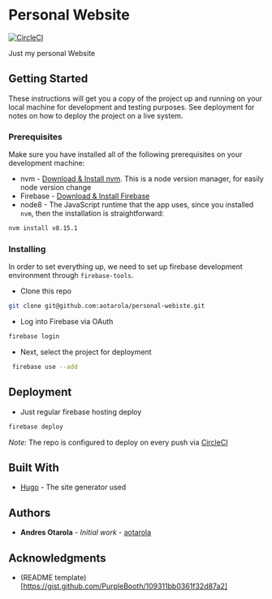 # Personal Website

[![CircleCI](https://circleci.com/gh/aotarola/personal-website/tree/master.svg?style=svg)](https://circleci.com/gh/aotarola/personal-website/tree/master)

Just my personal Website

## Getting Started

These instructions will get you a copy of the project up and running on your local machine for development and testing purposes. See deployment for notes on how to deploy the project on a live system.

### Prerequisites

Make sure you have installed all of the following prerequisites on your development machine:

* nvm - [Download & Install nvm](https://github.com/creationix/nvm#installation-and-update). This is a node version manager, for easily node version change
* Firebase - [Download & Install Firebase](https://firebase.google.com/docs/functions/get-started)
* node8 - The JavaScript runtime that the app uses, since you installed `nvm`, then the installation is straightforward:
```bash
nvm install v8.15.1
```

### Installing

In order to set everything up, we need to set up firebase development environment through `firebase-tools`.
- Clone this repo
```zsh
git clone git@github.com:aotarola/personal-webiste.git
```
- Log into Firebase via OAuth
```zsh
firebase login
```
- Next, select the project for deployment
```zsh
 firebase use --add
```

## Deployment
- Just regular firebase hosting deploy
```zsh
firebase deploy
```

*Note:* The repo is configured to deploy on every push via [CircleCI](https://circleci.com/dashboard)

## Built With

* [Hugo](https://gohugo.io/) - The site generator used

## Authors

* **Andres Otarola** - *Initial work* - [aotarola](https://github.com/aotarola)

## Acknowledgments

* (README template)[https://gist.github.com/PurpleBooth/109311bb0361f32d87a2]
